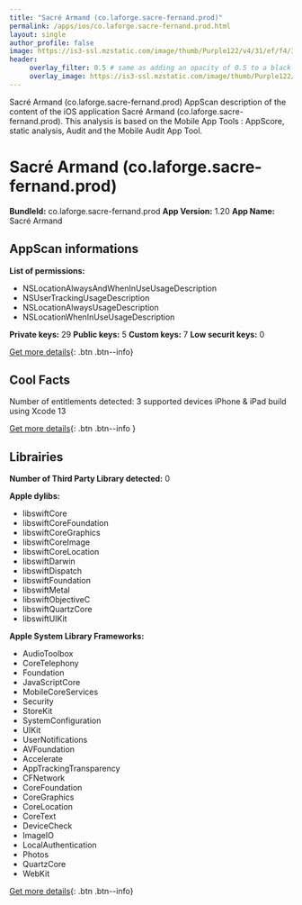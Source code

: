 ```yaml
---
title: "Sacré Armand (co.laforge.sacre-fernand.prod)"
permalink: /apps/ios/co.laforge.sacre-fernand.prod.html
layout: single
author_profile: false
image: https://is3-ssl.mzstatic.com/image/thumb/Purple122/v4/31/ef/f4/31eff4a1-46a0-ee72-4d2f-208544a74754/AppIcon-0-0-1x_U007emarketing-0-0-0-10-0-0-sRGB-0-0-0-GLES2_U002c0-512MB-85-220-0-0.png/512x512bb.jpg
header: 
     overlay_filter: 0.5 # same as adding an opacity of 0.5 to a black background
     overlay_image: https://is3-ssl.mzstatic.com/image/thumb/Purple122/v4/31/ef/f4/31eff4a1-46a0-ee72-4d2f-208544a74754/AppIcon-0-0-1x_U007emarketing-0-0-0-10-0-0-sRGB-0-0-0-GLES2_U002c0-512MB-85-220-0-0.png/512x512bb.jpg
---
```

Sacré Armand (co.laforge.sacre-fernand.prod) AppScan description of the content of the iOS application Sacré Armand (co.laforge.sacre-fernand.prod). This analysis is based on the Mobile App Tools : AppScore, static analysis, Audit and the Mobile Audit App Tool.

# Sacré Armand (co.laforge.sacre-fernand.prod)

**BundleId:** co.laforge.sacre-fernand.prod
**App Version:** 1.20
**App Name:** Sacré Armand


## AppScan informations 

**List of permissions:** 
- NSLocationAlwaysAndWhenInUseUsageDescription
- NSUserTrackingUsageDescription
- NSLocationAlwaysUsageDescription
- NSLocationWhenInUseUsageDescription
  
  
**Private keys:** 29
**Public keys:** 5
**Custom keys:** 7
**Low securit keys:** 0
  
[Get more details](/pricing.html){: .btn .btn--info}

## Cool Facts

Number of entitlements detected: 3
supported devices iPhone & iPad
build using Xcode 13
  
[Get more details](/pricing.html){: .btn .btn--info }

## Librairies 
**Number of Third Party Library detected:** 0


**Apple dylibs:**
- libswiftCore
- libswiftCoreFoundation
- libswiftCoreGraphics
- libswiftCoreImage
- libswiftCoreLocation
- libswiftDarwin
- libswiftDispatch
- libswiftFoundation
- libswiftMetal
- libswiftObjectiveC
- libswiftQuartzCore
- libswiftUIKit


**Apple System Library Frameworks:**
- AudioToolbox
- CoreTelephony
- Foundation
- JavaScriptCore
- MobileCoreServices
- Security
- StoreKit
- SystemConfiguration
- UIKit
- UserNotifications
- AVFoundation
- Accelerate
- AppTrackingTransparency
- CFNetwork
- CoreFoundation
- CoreGraphics
- CoreLocation
- CoreText
- DeviceCheck
- ImageIO
- LocalAuthentication
- Photos
- QuartzCore
- WebKit


  
[Get more details](/pricing.html){: .btn .btn--info}

